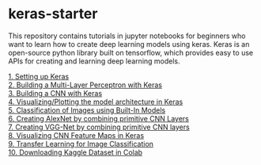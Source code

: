 # keras-starter
This repository contains tutorials in jupyter notebooks for beginners who want to learn how to create deep learning models using keras. Keras is an open-source python library built on tensorflow, which provides easy to use APIs for creating and learning deep learning models.

[1. Setting up Keras](https://github.com/visionatseecs/keras-starter/blob/main/keras_setup.ipynb) <br>
[2. Building a Multi-Layer Perceptron with Keras](https://github.com/visionatseecs/keras-starter/blob/main/keras_intro_mlp.ipynb) <br>
[3. Building a CNN with Keras](https://github.com/visionatseecs/keras-starter/blob/main/keras_intro_cnn.ipynb) <br>
[4. Visualizing/Plotting the model architecture in Keras](https://github.com/visionatseecs/keras-starter/blob/main/keras_model_plot.ipynb)<br>
[5. Classification of Images using Built-In Models](https://github.com/visionatseecs/keras-starter/blob/main/keras_inbuilt_classification.ipynb) <br>
[6. Creating AlexNet by combining primitive CNN Layers](https://github.com/visionatseecs/keras-starter/blob/main/keras_alexnet.ipynb) <br>
[7. Creating VGG-Net by combining primitive CNN layers](https://github.com/visionatseecs/keras-starter/blob/main/keras_vgg.ipynb) <br>
[8. Visualizing CNN Feature Maps in Keras](https://github.com/visionatseecs/keras-starter/blob/main/keras_visualize_feature_maps.ipynb) <br>
[9. Transfer Learning for Image Classification](https://github.com/visionatseecs/keras-starter/blob/main/keras_transfer_learning.ipynb) <br>
[10. Downloading Kaggle Dataset in Colab](https://github.com/visionatseecs/keras-starter/blob/main/Kaggle_Setup_in_Colab.ipynb) <br>
